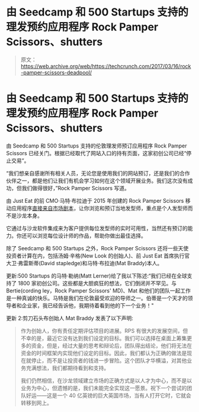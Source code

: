 # 由 Seedcamp 和 500 Startups 支持的理发预约应用程序 Rock Pamper Scissors、shutters 

> 原文：<https://web.archive.org/web/https://techcrunch.com/2017/03/16/rock-pamper-scissors-deadpool/>

# 由 Seedcamp 和 500 Startups 支持的理发预约应用程序 Rock Pamper Scissors、shutters

由 Seedcamp 和 500 Startups 支持的伦敦理发师预订应用程序 Rock Pamper Scissors 已经关门。根据已经取代了网站入口的持有页面，这家初创公司已经“停止交易”。

“我们想亲自感谢所有相关人员，无论您是使用我们的网站预订，还是我们的合作伙伴之一，都是他们让我们有机会学习如何在这个领域开展业务。我们这次没有成功，但我们做得很好，”Rock Pamper Scissors 写道。

由 Just Eat 的前 CMO·马特·布拉迪于 2015 年创建的 Rock Pamper Scissors 移动应用程序[直接来自市场剧本](https://web.archive.org/web/20221006233930/https://beta.techcrunch.com/2016/05/23/haircut-one-point-two-million/)，让你浏览和预订当地发型师，重点是个人发型师而不是沙龙本身。

它通过与沙龙软件集成来为客户提供每位发型师的实时可用性，当然还有预订的能力。你还可以浏览每位设计师的作品，帮助你做出最佳选择。

除了 Seedcamp 和 500 Startups 之外，Rock Pamper Scissors 还将一些天使投资者计算在内，包括汤姆·辛格(New Look 的创始人)、前 Just Eat 首席执行官大卫·弗雷斯蒂(David stapledge)和马特·布拉迪(Mat Braddy)本人。

更新:500 Startups 的马特·勒纳(Matt Lerner)给了我以下陈述:“我们已经在全球支持了 1800 家初创公司。这些都是大胆疯狂的想法，它们倒闭并不罕见。与 Bertie(cording ley，Rock Pamper Scissors' MD)、Mat 和他们的团队一起工作是一种真诚的快乐。马特是我们在伦敦最受欢迎的导师之一。伯蒂是一个天才的领导者和企业家，我已经告诉他，我期待着看到他的下一个业务！"

更新 2:剪刀石头布创始人 Mat Braddy 发表了以下声明:

> 作为创始人，你有责任定期评估项目的进展。RPS 有很大的发展空间，但不幸的是，最近它没有达到我们设定的目标。我们可以选择在桌面上筹集更多的资金，但是，经过大量的思考和辩论后，团队得出结论，他们将无法在资金的时间框架内实现他们设定的目标。因此，我们都认为正确的做法是现在就停止，而不是让投资者的钱进一步冒险。这个团队才华横溢，对其他业务充满想法，我们都期待看到和支持。
> 
> 我们仍然相信，在沙龙领域建立市场的正确方式是以人才为中心，而不是以业务为中心，但遗憾的是，我们未能完全实现这一愿景。祝下一个尝试的团队好运——这是一个 40 亿英镑的巨大英国市场，当有人打开它时，它就会转移到网上。